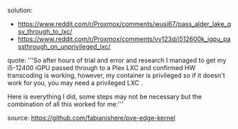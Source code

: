 solution:
- https://www.reddit.com/r/Proxmox/comments/wusi67/pass_alder_lake_qsv_through_to_lxc/
- https://www.reddit.com/r/Proxmox/comments/vv123d/i512600k_igpu_passthrough_on_unprivileged_lxc/

quote:
'''So after hours of trial and error and research I managed to get my i5-12400 iGPU passed through to a Plex LXC and confirmed HW transcoding is working, however, my container is privileged so if it doesn't work for you, you may need a privileged LXC .

Here is everything I did, some steps may not be necessary but the combination of all this worked for me:'''

source: https://github.com/fabianishere/pve-edge-kernel
